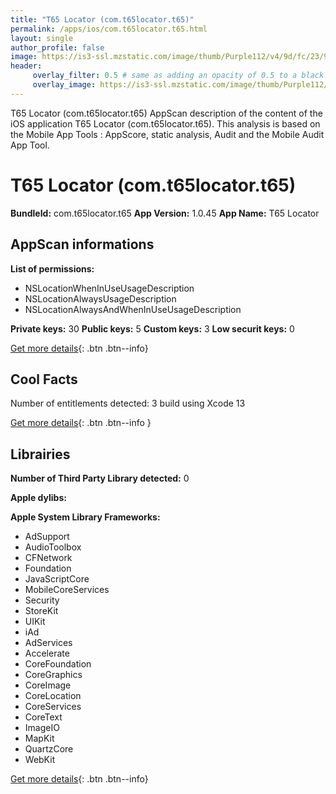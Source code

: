 ```yaml
---
title: "T65 Locator (com.t65locator.t65)"
permalink: /apps/ios/com.t65locator.t65.html
layout: single
author_profile: false
image: https://is3-ssl.mzstatic.com/image/thumb/Purple112/v4/9d/fc/23/9dfc2326-b761-761c-60d5-580fac0c812f/AppIcon-0-0-1x_U007emarketing-0-0-0-7-0-0-sRGB-0-0-0-GLES2_U002c0-512MB-85-220-0-0.png/512x512bb.jpg
header: 
     overlay_filter: 0.5 # same as adding an opacity of 0.5 to a black background
     overlay_image: https://is3-ssl.mzstatic.com/image/thumb/Purple112/v4/9d/fc/23/9dfc2326-b761-761c-60d5-580fac0c812f/AppIcon-0-0-1x_U007emarketing-0-0-0-7-0-0-sRGB-0-0-0-GLES2_U002c0-512MB-85-220-0-0.png/512x512bb.jpg
---
```

T65 Locator (com.t65locator.t65) AppScan description of the content of the iOS application T65 Locator (com.t65locator.t65). This analysis is based on the Mobile App Tools : AppScore, static analysis, Audit and the Mobile Audit App Tool.

# T65 Locator (com.t65locator.t65)

**BundleId:** com.t65locator.t65
**App Version:** 1.0.45
**App Name:** T65 Locator


## AppScan informations 

**List of permissions:** 
- NSLocationWhenInUseUsageDescription
- NSLocationAlwaysUsageDescription
- NSLocationAlwaysAndWhenInUseUsageDescription
  
  
**Private keys:** 30
**Public keys:** 5
**Custom keys:** 3
**Low securit keys:** 0
  
[Get more details](/pricing.html){: .btn .btn--info}

## Cool Facts

Number of entitlements detected: 3
build using Xcode 13
  
[Get more details](/pricing.html){: .btn .btn--info }

## Librairies 
**Number of Third Party Library detected:** 0


**Apple dylibs:**


**Apple System Library Frameworks:**
- AdSupport
- AudioToolbox
- CFNetwork
- Foundation
- JavaScriptCore
- MobileCoreServices
- Security
- StoreKit
- UIKit
- iAd
- AdServices
- Accelerate
- CoreFoundation
- CoreGraphics
- CoreImage
- CoreLocation
- CoreServices
- CoreText
- ImageIO
- MapKit
- QuartzCore
- WebKit


  
[Get more details](/pricing.html){: .btn .btn--info}

